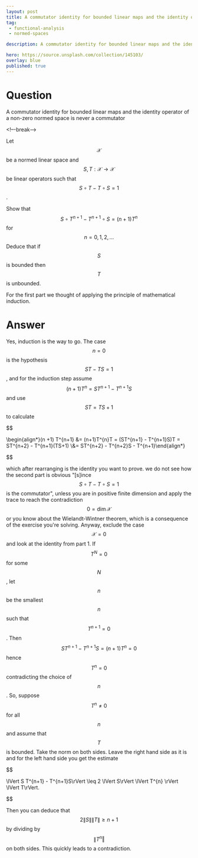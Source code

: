 ```yaml
---
layout: post
title: A commutator identity for bounded linear maps and the identity operator of a non-zero normed space is never a commutator
tag:
 - functional-analysis
 - normed-spaces

description: A commutator identity for bounded linear maps and the identity operator of a non-zero normed space is never a commutator

hero: https://source.unsplash.com/collection/145103/
overlay: blue 
published: true
---
```


# Question 

A commutator identity for bounded linear maps and the identity operator of a non-zero normed space is never a commutator

<!–-break-–>


Let $$ \mathcal{X} $$ be a normed linear space and $$ S,T: \mathcal{X} \to \mathcal{X} $$ be linear operators such that $$ S \circ T- T \circ S=1 $$.


Show that $$ S \circ T^{n+1}- T^{n+1} \circ S=(n+1)T^n $$ for $$ n=0,1,2,.
.
.
 $$
Deduce that if $$ S$$ is bounded then $$ T$$ is unbounded.


For the first part we thought of applying the principle of mathematical induction.


# Answer 



Yes, induction is the way to go. The case $$n=0$$ is the hypothesis $$ST - TS = 1$$, and for the induction step assume $$(n+1)T^{n} = ST^{n+1} - T^{n+1}S$$ and use $$ST = TS + 1$$ to calculate 

$$

\begin{align*}(n +1) T^{n+1} &= (n+1)T^{n}T = (ST^{n+1} - T^{n+1}S)T = ST^{n+2} - T^{n+1}(TS+1) \\&= ST^{n+2} - T^{n+2}S - T^{n+1}\end{align*}

$$


which after rearranging is the identity you want to prove.
we do not see how the second part is obvious "[s]ince $$S \circ T - T\circ S = 1$$ is the commutator", unless you are in positive finite dimension and apply the trace to reach the contradiction $$0 = \dim\mathcal{X}$$ or you know about the Wielandt-Wintner theorem, which is a consequence of the exercise you're solving.
Anyway, exclude the case $$\mathcal{X} = 0$$ and look at the identity from part 1.  If $$T^{N} = 0$$ for some $$N$$, let $$n$$ be the smallest $$n$$ such that $$T^{n+1} = 0$$. Then $$ST^{n+1} - T^{n+1}S = (n+1)T^{n} = 0$$ hence $$T^{n} = 0$$ contradicting the choice of $$n$$. So, suppose $$T^{n} \neq 0$$ for all $$n$$ and assume that $$T$$ is bounded. Take the norm on both sides. Leave the right hand side as it is and for the left hand side you get the estimate


$$

\lVert S T^{n+1} - T^{n+1}S\rVert \leq 2 \lVert S\rVert \lVert T^{n} \rVert \lVert T\rVert.

$$

 
Then you can deduce that $$2 \lVert S \rVert \lVert T \rVert \geq n+1$$ by dividing by $$\lVert T^n\Vert$$ on both sides. This quickly leads to a contradiction.


